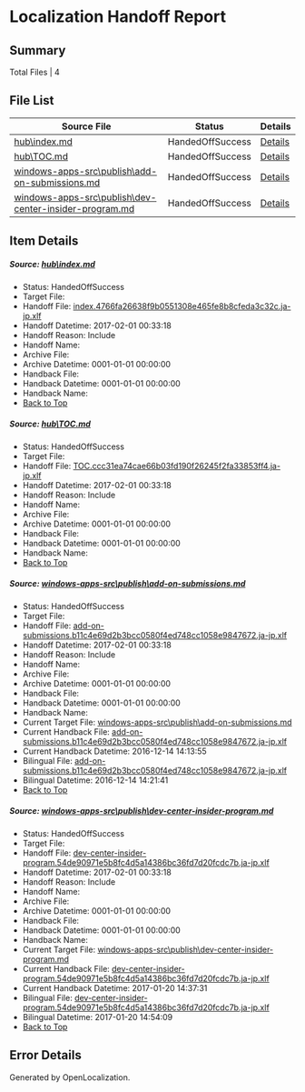 # <a name='report-top'></a> Localization Handoff Report

## Summary
 Total Files | 4

## File List
 Source File | Status | Details 
 ----------- | ------ | ------- 
 [hub\index.md](https://cpubwin.visualstudio.com/windows-uwp/_git/windows-uwp/commit/d292759f4146bb8aa35311043a87843e89a7295d?path=hub%2Findex.md&_a=contents) | HandedOffSuccess | [Details](#66c18f3bf0f33de02645b19f4a08534cae92690a7)
 [hub\TOC.md](https://cpubwin.visualstudio.com/windows-uwp/_git/windows-uwp/commit/1eec0098259736b53da2d89b8fb9f2131bc1e8eb?path=hub%2FTOC.md&_a=contents) | HandedOffSuccess | [Details](#46f0f0189b1d7df4cb842a21abffd06dc9a7d2c18)
 [windows-apps-src\publish\add-on-submissions.md](https://cpubwin.visualstudio.com/windows-uwp/_git/windows-uwp/commit/334285e47cb714870c0f07d7b97f99a1867717bd?path=windows-apps-src%2Fpublish%2Fadd-on-submissions.md&_a=contents) | HandedOffSuccess | [Details](#ae1f70bbdded3409d32d7f027277f924957f3f984790)
 [windows-apps-src\publish\dev-center-insider-program.md](https://cpubwin.visualstudio.com/windows-uwp/_git/windows-uwp/commit/871f98c2ffb7899f190da73458f96198d2dc64a2?path=windows-apps-src%2Fpublish%2Fdev-center-insider-program.md&_a=contents) | HandedOffSuccess | [Details](#e3f8343da97448c80fb0167a046dc85b427ee36f4821)

## Item Details
##### <a name='66c18f3bf0f33de02645b19f4a08534cae92690a7'></a> Source: [hub\index.md](https://cpubwin.visualstudio.com/windows-uwp/_git/windows-uwp/commit/d292759f4146bb8aa35311043a87843e89a7295d?path=hub%2Findex.md&_a=contents)
* Status: HandedOffSuccess
* Target File: 
* Handoff File: [index.4766fa26638f9b0551308e465fe8b8cfeda3c32c.ja-jp.xlf](https://cpubwin.visualstudio.com/windows-uwp/_git/WDCLib.handoff/commit/e4c7395ca83208da47c9360672cf9833daa2ebaa?path=ol-handoff%2Fcpubwin%2Fwindows-uwp.ja-jp%2Fmaster%2Findex.4766fa26638f9b0551308e465fe8b8cfeda3c32c.ja-jp.xlf&_a=contents)
* Handoff Datetime: 2017-02-01 00:33:18
* Handoff Reason: Include
* Handoff Name: 
* Archive File: 
* Archive Datetime: 0001-01-01 00:00:00
* Handback File: 
* Handback Datetime: 0001-01-01 00:00:00
* Handback Name: 
* [Back to Top](#report-top)

##### <a name='46f0f0189b1d7df4cb842a21abffd06dc9a7d2c18'></a> Source: [hub\TOC.md](https://cpubwin.visualstudio.com/windows-uwp/_git/windows-uwp/commit/1eec0098259736b53da2d89b8fb9f2131bc1e8eb?path=hub%2FTOC.md&_a=contents)
* Status: HandedOffSuccess
* Target File: 
* Handoff File: [TOC.ccc31ea74cae66b03fd190f26245f2fa33853ff4.ja-jp.xlf](https://cpubwin.visualstudio.com/windows-uwp/_git/WDCLib.handoff/commit/e4c7395ca83208da47c9360672cf9833daa2ebaa?path=ol-handoff%2Fcpubwin%2Fwindows-uwp.ja-jp%2Fmaster%2FTOC.ccc31ea74cae66b03fd190f26245f2fa33853ff4.ja-jp.xlf&_a=contents)
* Handoff Datetime: 2017-02-01 00:33:18
* Handoff Reason: Include
* Handoff Name: 
* Archive File: 
* Archive Datetime: 0001-01-01 00:00:00
* Handback File: 
* Handback Datetime: 0001-01-01 00:00:00
* Handback Name: 
* [Back to Top](#report-top)

##### <a name='ae1f70bbdded3409d32d7f027277f924957f3f984790'></a> Source: [windows-apps-src\publish\add-on-submissions.md](https://cpubwin.visualstudio.com/windows-uwp/_git/windows-uwp/commit/334285e47cb714870c0f07d7b97f99a1867717bd?path=windows-apps-src%2Fpublish%2Fadd-on-submissions.md&_a=contents)
* Status: HandedOffSuccess
* Target File: 
* Handoff File: [add-on-submissions.b11c4e69d2b3bcc0580f4ed748cc1058e9847672.ja-jp.xlf](https://cpubwin.visualstudio.com/windows-uwp/_git/WDCLib.handoff/commit/e4c7395ca83208da47c9360672cf9833daa2ebaa?path=ol-handoff%2Fcpubwin%2Fwindows-uwp.ja-jp%2Fmaster%2Fadd-on-submissions.b11c4e69d2b3bcc0580f4ed748cc1058e9847672.ja-jp.xlf&_a=contents)
* Handoff Datetime: 2017-02-01 00:33:18
* Handoff Reason: Include
* Handoff Name: 
* Archive File: 
* Archive Datetime: 0001-01-01 00:00:00
* Handback File: 
* Handback Datetime: 0001-01-01 00:00:00
* Handback Name: 
* Current Target File: [windows-apps-src\publish\add-on-submissions.md](https://cpubwin.visualstudio.com/windows-uwp/_git/windows-uwp.ja-jp/commit/49ae1eb7110d047383f1f3e6e3b4c53fc609d633?path=windows-apps-src%2Fpublish%2Fadd-on-submissions.md&_a=contents)
* Current Handback File: [add-on-submissions.b11c4e69d2b3bcc0580f4ed748cc1058e9847672.ja-jp.xlf](https://cpubwin.visualstudio.com/windows-uwp/_git/WDCLib.handback/commit/674e35ee18fe66a2b4c02bcd57b9c64ebcbca0e0?path=ol-handback%2Fcpubwin%2Fwindows-uwp.ja-jp%2Fmaster%2Fadd-on-submissions.b11c4e69d2b3bcc0580f4ed748cc1058e9847672.ja-jp.xlf&_a=contents)
* Current Handback Datetime: 2016-12-14 14:13:55
* Bilingual File: [add-on-submissions.b11c4e69d2b3bcc0580f4ed748cc1058e9847672.ja-jp.xlf](https://cpubwin.visualstudio.com/windows-uwp/_git/WDCLib.handback/commit/674e35ee18fe66a2b4c02bcd57b9c64ebcbca0e0?path=ol-handback%2Fcpubwin%2Fwindows-uwp.ja-jp%2Fmaster%2Fadd-on-submissions.b11c4e69d2b3bcc0580f4ed748cc1058e9847672.ja-jp.xlf&_a=contents)
* Bilingual Datetime: 2016-12-14 14:21:41
* [Back to Top](#report-top)

##### <a name='e3f8343da97448c80fb0167a046dc85b427ee36f4821'></a> Source: [windows-apps-src\publish\dev-center-insider-program.md](https://cpubwin.visualstudio.com/windows-uwp/_git/windows-uwp/commit/871f98c2ffb7899f190da73458f96198d2dc64a2?path=windows-apps-src%2Fpublish%2Fdev-center-insider-program.md&_a=contents)
* Status: HandedOffSuccess
* Target File: 
* Handoff File: [dev-center-insider-program.54de90971e5b8fc4d5a14386bc36fd7d20fcdc7b.ja-jp.xlf](https://cpubwin.visualstudio.com/windows-uwp/_git/WDCLib.handoff/commit/e4c7395ca83208da47c9360672cf9833daa2ebaa?path=ol-handoff%2Fcpubwin%2Fwindows-uwp.ja-jp%2Fmaster%2Fdev-center-insider-program.54de90971e5b8fc4d5a14386bc36fd7d20fcdc7b.ja-jp.xlf&_a=contents)
* Handoff Datetime: 2017-02-01 00:33:18
* Handoff Reason: Include
* Handoff Name: 
* Archive File: 
* Archive Datetime: 0001-01-01 00:00:00
* Handback File: 
* Handback Datetime: 0001-01-01 00:00:00
* Handback Name: 
* Current Target File: [windows-apps-src\publish\dev-center-insider-program.md](https://cpubwin.visualstudio.com/windows-uwp/_git/windows-uwp.ja-jp/commit/2b5b3ef34252ff4a6bf4187cd69d797e01aa4352?path=windows-apps-src%2Fpublish%2Fdev-center-insider-program.md&_a=contents)
* Current Handback File: [dev-center-insider-program.54de90971e5b8fc4d5a14386bc36fd7d20fcdc7b.ja-jp.xlf](https://cpubwin.visualstudio.com/windows-uwp/_git/WDCLib.handback/commit/f4949b6a371ff9640aa76dfd4ccf284889b93315?path=ol-handback%2Fcpubwin%2Fwindows-uwp.ja-jp%2Fmaster%2Fdev-center-insider-program.54de90971e5b8fc4d5a14386bc36fd7d20fcdc7b.ja-jp.xlf&_a=contents)
* Current Handback Datetime: 2017-01-20 14:37:31
* Bilingual File: [dev-center-insider-program.54de90971e5b8fc4d5a14386bc36fd7d20fcdc7b.ja-jp.xlf](https://cpubwin.visualstudio.com/windows-uwp/_git/WDCLib.handback/commit/f4949b6a371ff9640aa76dfd4ccf284889b93315?path=ol-handback%2Fcpubwin%2Fwindows-uwp.ja-jp%2Fmaster%2Fdev-center-insider-program.54de90971e5b8fc4d5a14386bc36fd7d20fcdc7b.ja-jp.xlf&_a=contents)
* Bilingual Datetime: 2017-01-20 14:54:09
* [Back to Top](#report-top)


## Error Details

Generated by OpenLocalization.
